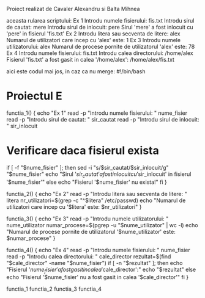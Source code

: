 Proiect realizat de Cavaler Alexandru si Balta Mihnea


aceasta rularea scriptului:
Ex 1
Introdu numele fisierului: fis.txt
Introdu sirul de cautat: mere
Introdu sirul de inlocuit: pere
Sirul 'mere' a fost inlocuit cu 'pere' in fisierul 'fis.txt'
Ex 2
Introdu litera sau secventa de litere: alex
Numarul de utilizatori care incep cu 'alex' este: 1
Ex 3
Introdu numele utilizatorului: alex
Numarul de procese pornite de utilizatorul 'alex' este: 78
Ex 4
Introdu numele fisierului: fis.txt
Introdu calea directorului: /home/alex
Fisierul 'fis.txt' a fost gasit in calea '/home/alex':
/home/alex/fis.txt


aici este codul mai jos, in caz ca nu merge:
#!/bin/bash

# Proiectul E

functia_1() { 
   echo "Ex 1" 
   read -p "Introdu numele fisierului: " nume_fisier
   read -p "Introdu sirul de cautat: " sir_cautat
   read -p "Introdu sirul de inlocuit: " sir_inlocuit

   # Verificare daca fisierul exista
   if [ -f "$nume_fisier" ]; then
       sed -i "s/$sir_cautat/$sir_inlocuit/g" "$nume_fisier"
       echo "Sirul '$sir_cautat' a fost inlocuit cu '$sir_inlocuit' in fisierul '$nume_fisier'"
   else
       echo "Fisierul '$nume_fisier' nu exista!"
   fi
}

functia_2() {
   echo "Ex 2"
   read -p "Introdu litera sau secventa de litere: " litera
   nr_utilizatori=$(grep -c "^$litera" /etc/passwd)
   echo "Numarul de utilizatori care incep cu '$litera' este: $nr_utilizatori"
}

functia_3() {
   echo "Ex 3"
   read -p "Introdu numele utilizatorului: " nume_utilizator
   numar_procese=$(pgrep -u "$nume_utilizator" | wc -l)
   echo "Numarul de procese pornite de utilizatorul '$nume_utilizator' este: $numar_procese"
}

functia_4() {
   echo "Ex 4"
   read -p "Introdu numele fisierului: " nume_fisier
   read -p "Introdu calea directorului: " cale_director
   rezultat=$(find "$cale_director" -name "$nume_fisier")
   if [ -n "$rezultat" ]; then
      echo "Fisierul '$nume_fisier' a fost gasit in calea '$cale_director':"
      echo "$rezultat"
   else
      echo "Fisierul '$nume_fisier' nu a fost gasit in calea '$cale_director'"
   fi
}

functia_1
functia_2
functia_3
functia_4


